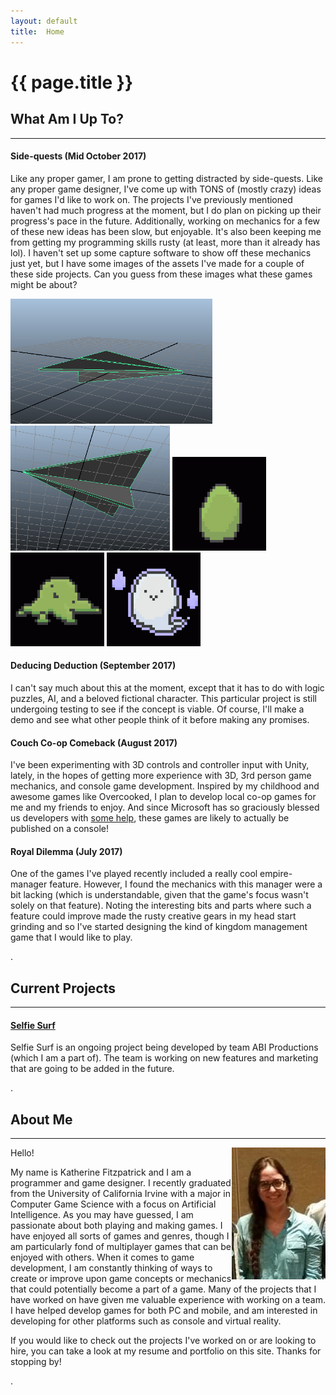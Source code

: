 ```yaml
---
layout: default
title:  Home
---
```


# {{ page.title }}


## What Am I Up To?
---

#### Side-quests (Mid October 2017)
Like any proper gamer, I am prone to getting distracted by side-quests. Like any proper game designer, I've come up with TONS of (mostly crazy) ideas for games I'd like to work on. The projects I've previously mentioned haven't had much progress at the moment, but I do plan on picking up their progress's pace in the future. Additionally, working on mechanics for a few of these new ideas has been slow, but enjoyable. It's also been keeping me from getting my programming skills rusty (at least, more than it already has lol). I haven't set up some capture software to show off these mechanics just yet, but I have some images of the assets I've made for a couple of these side projects. Can you guess from these images what these games might be about?

<img src="images/paperplane_pic.png" height="200">
<img src="images/paperplane_pic2.png" height="200">

<img src="images/IMG_3823.GIF" width="150">
<img src="images/IMG_3843.GIF" width="150">
<img src="images/IMG_3835.GIF" width="150">


#### Deducing Deduction (September 2017)
I can't say much about this at the moment, except that it has to do with logic puzzles, AI, and a beloved fictional character. This particular project is still undergoing testing to see if the concept is viable. Of course, I'll make a demo and see what other people think of it before making any promises.

#### Couch Co-op Comeback (August 2017)
I've been experimenting with 3D controls and controller input with Unity, lately, in the hopes of getting more experience with 3D, 3rd person game mechanics, and console game development. Inspired by my childhood and awesome games like Overcooked, I plan to develop local co-op games for me and my friends to enjoy. And since Microsoft has so graciously blessed us developers with [some help](http://www.xbox.com/en-US/developers/creators-program), these games are likely to actually be published on a console!

#### Royal Dilemma (July 2017)
One of the games I've played recently  included a really cool empire-manager feature. However, I found the mechanics with this manager were a bit lacking (which is understandable, given that the game's focus wasn't solely on that feature). Noting the interesting bits and parts where such a feature could improve made the rusty creative gears in my head start grinding and so I've started designing the kind of kingdom management game that I would like to play.

.

## Current Projects 
---

#### [Selfie Surf](s_selfiesurf.md)
Selfie Surf is an ongoing project being developed by team ABI Productions (which I am a part of). The team is working on new features and marketing that are going to be added in the future.

.

## About Me
---
<img align="right" src="images/untitled.JPG" width="150">
Hello!

My name is Katherine Fitzpatrick and I am a programmer and game designer. I recently graduated from the University of California Irvine with a major in Computer Game Science with a focus on Artificial Intelligence. As you may have guessed, I am passionate about both playing and making games. I have enjoyed all sorts of games and genres, though I am particularly fond of multiplayer games that can be enjoyed with others. When it comes to game development, I am constantly thinking of ways to create or improve upon game concepts or mechanics that could potentially become a part of a game. Many of the projects that I have worked on have given me valuable experience with working on a team. I have helped develop games for both PC and mobile, and am interested in developing for other platforms such as console and virtual reality.

If you would like to check out the projects I've worked on or are looking to hire, you can take a look at my resume and portfolio on this site. Thanks for stopping by!


.

